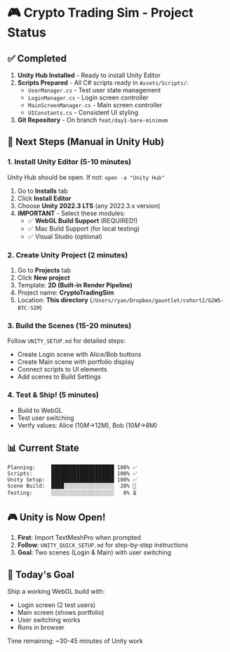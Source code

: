 # 🎮 Crypto Trading Sim - Project Status

## ✅ Completed
1. **Unity Hub Installed** - Ready to install Unity Editor
2. **Scripts Prepared** - All C# scripts ready in `Assets/Scripts/`:
   - `UserManager.cs` - Test user state management
   - `LoginManager.cs` - Login screen controller
   - `MainScreenManager.cs` - Main screen controller
   - `UIConstants.cs` - Consistent UI styling
3. **Git Repository** - On branch `feat/day1-bare-minimum`

## 🚀 Next Steps (Manual in Unity Hub)

### 1. Install Unity Editor (5-10 minutes)
Unity Hub should be open. If not: `open -a "Unity Hub"`

1. Go to **Installs** tab
2. Click **Install Editor**
3. Choose **Unity 2022.3 LTS** (any 2022.3.x version)
4. **IMPORTANT** - Select these modules:
   - ✅ **WebGL Build Support** (REQUIRED!)
   - ✅ Mac Build Support (for local testing)
   - ✅ Visual Studio (optional)

### 2. Create Unity Project (2 minutes)
1. Go to **Projects** tab
2. Click **New project**
3. Template: **2D (Built-in Render Pipeline)**
4. Project name: **CryptoTradingSim**
5. Location: **This directory** (`/Users/ryan/Dropbox/gauntlet/cohort2/G2W5-BTC-SIM`)

### 3. Build the Scenes (15-20 minutes)
Follow `UNITY_SETUP.md` for detailed steps:
- Create Login scene with Alice/Bob buttons
- Create Main scene with portfolio display
- Connect scripts to UI elements
- Add scenes to Build Settings

### 4. Test & Ship! (5 minutes)
- Build to WebGL
- Test user switching
- Verify values: Alice ($10M→$12M), Bob ($10M→$8M)

## 📊 Current State
```
Planning:     ████████████████████ 100% ✅
Scripts:      ████████████████████ 100% ✅
Unity Setup:  ████████████████████ 100% ✅
Scene Build:  ████░░░░░░░░░░░░░░░░  20% 🚧
Testing:      ░░░░░░░░░░░░░░░░░░░░   0% ⏳
```

## 🎮 Unity is Now Open!
1. **First**: Import TextMeshPro when prompted
2. **Follow**: `UNITY_QUICK_SETUP.md` for step-by-step instructions
3. **Goal**: Two scenes (Login & Main) with user switching

## 🎯 Today's Goal
Ship a working WebGL build with:
- Login screen (2 test users)
- Main screen (shows portfolio)
- User switching works
- Runs in browser

Time remaining: ~30-45 minutes of Unity work 